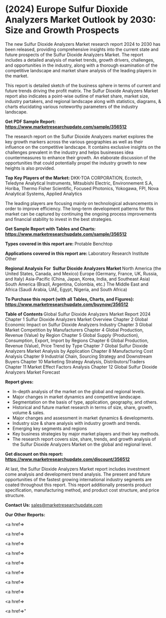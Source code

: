 # (2024) Europe Sulfur Dioxide Analyzers Market Outlook by 2030: Size and Growth Prospects

The new Sulfur Dioxide Analyzers Market research report 2024 to 2030 has been released, providing comprehensive insights into the current state and future prospects of the Sulfur Dioxide Analyzers Market. The report includes a detailed analysis of market trends, growth drivers, challenges, and opportunities in the industry, along with a thorough examination of the competitive landscape and market share analysis of the leading players in the market.

This report is detailed sketch of the business sphere in terms of current and future trends driving the profit matrix. The Sulfur Dioxide Analyzers Market report also indicates a point-wise outline of market share, market size, industry partakers, and regional landscape along with statistics, diagrams, &amp; charts elucidating various noteworthy parameters of the industry landscape.

<strong><b>Get PDF Sample Report: <a href=https://www.marketresearchupdate.com/sample/356512>https://www.marketresearchupdate.com/sample/356512</a></b></strong>

The research report on the Sulfur Dioxide Analyzers market explores the key growth markers across the various geographies as well as their influence on the competitive landscape. It contains exclusive insights on the challenges prevalent in the industry and helps businesses idea countermeasures to enhance their growth. An elaborate discussion of the opportunities that could potentially propel the industry growth to new heights is also provided.

<strong><b>Top Key Players of the Market:
</b></strong>DKK-TOA CORPORATION, Ecotech, Teledyne Analytical Instruments, Mitsubishi Electric, Environnement S.A, Horiba, Thermo Fisher Scientific, Focused Photonics, Yokogawa, FPI, Nova Analytical Systems, Applied Analytics<strong><b>
</b></strong>

The leading players are focusing mainly on technological advancements in order to improve efficiency. The long-term development patterns for this market can be captured by continuing the ongoing process improvements and financial stability to invest in the best strategies.

<strong><b>Get Sample Report with Tables and Charts: <a href=https://www.marketresearchupdate.com/sample/356512>https://www.marketresearchupdate.com/sample/356512</a></b></strong>

<strong><b>Types covered in this report are:
</b></strong>Protable
Benchtop<strong><b>
</b></strong>

<strong><b>Applications covered in this report are:
</b></strong>Laboratory
Research Institute
Other<strong><b>
</b></strong>

<strong><b>Regional Analysis For  Sulfur Dioxide Analyzers Market</b></strong><strong><b>
</b></strong>North America (the United States, Canada, and Mexico)
Europe (Germany, France, UK, Russia, and Italy)
Asia-Pacific (China, Japan, Korea, India, and Southeast Asia)
South America (Brazil, Argentina, Colombia, etc.)
The Middle East and Africa (Saudi Arabia, UAE, Egypt, Nigeria, and South Africa)

<strong><b>To Purchase this report (with all Tables, Charts, and Figures): <a href=https://www.marketresearchupdate.com/buynow/356512>https://www.marketresearchupdate.com/buynow/356512</a></b></strong>

<strong><b>Table of Contents</b></strong><strong><b>
</b></strong>Global Sulfur Dioxide Analyzers Market Report 2024
Chapter 1 Sulfur Dioxide Analyzers Market Overview
Chapter 2 Global Economic Impact on Sulfur Dioxide Analyzers Industry
Chapter 3 Global Market Competition by Manufacturers
Chapter 4 Global Production, Revenue (Value) by Region
Chapter 5 Global Supply (Production), Consumption, Export, Import by Regions
Chapter 6 Global Production, Revenue (Value), Price Trend by Type
Chapter 7 Global Sulfur Dioxide Analyzers Market Analysis by Application
Chapter 8 Manufacturing Cost Analysis
Chapter 9 Industrial Chain, Sourcing Strategy and Downstream Buyers
Chapter 10 Marketing Strategy Analysis, Distributors/Traders
Chapter 11 Market Effect Factors Analysis
Chapter 12 Global Sulfur Dioxide Analyzers Market Forecast

<strong><b>Report gives:</b></strong>

- In-depth analysis of the market on the global and regional levels.
- Major changes in market dynamics and competitive landscape.
- Segmentation on the basis of type, application, geography, and others.
- Historical and future market research in terms of size, share, growth, volume &amp; sales.
- Major changes and assessment in market dynamics &amp; developments.
- Industry size &amp; share analysis with industry growth and trends.
- Emerging key segments and regions
- Key business strategies by major market players and their key methods.
- The research report covers size, share, trends, and growth analysis of the Sulfur Dioxide Analyzers Market on the global and regional level.

<strong><b>Get discount on this report: <a href=https://www.marketresearchupdate.com/discount/356512>https://www.marketresearchupdate.com/discount/356512</a></b></strong>

At last, the Sulfur Dioxide Analyzers Market report includes investment come analysis and development trend analysis. The present and future opportunities of the fastest growing international industry segments are coated throughout this report. This report additionally presents product specification, manufacturing method, and product cost structure, and price structure.

<strong><b>Contact Us:
</b></strong>sales@marketresearchupdate.com

<strong>Our Other Reports:</strong>

<a href=></a>

<a href=></a>

<a href=></a>

<a href=></a>

<a href=></a>

<a href=></a>

<a href=></a>

<a href=></a>

<a href=></a>

<a href=></a>"
